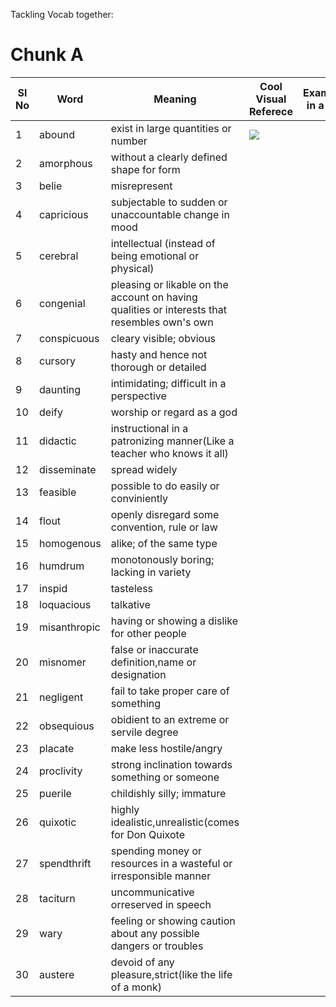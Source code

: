Tackling Vocab together:

# Chunk A

|Sl No| Word | Meaning | Cool Visual Referece |Example(Usage in a sentence)|
|-----|------|-------------------------------------------|---------|----------------------|
|1|abound|exist in large quantities or number|![](https://media.giphy.com/media/LRzK37z3km2v6/giphy.gif)||
|2|amorphous|without a clearly defined shape for form|||
|3|belie|misrepresent|||
|4|capricious|subjectable to sudden or unaccountable change in mood |||
|5|cerebral|intellectual (instead of being emotional or physical)|||
|6|congenial| pleasing or likable on the account on having qualities or interests that resembles own's own|||
|7|conspicuous|cleary visible; obvious|||
|8|cursory|hasty and hence not thorough or detailed|||
|9|daunting|intimidating; difficult in a perspective|||
|10|deify|worship or regard as a god|||
|11|didactic|instructional in a patronizing manner(Like a teacher who knows it all)||
|12|disseminate|spread widely||
|13|feasible|possible to do easily or conviniently||
|14|flout|openly disregard some convention, rule or law||
|15|homogenous|alike; of the same type||
|16|humdrum|monotonously boring; lacking in variety||
|17|inspid|tasteless||
|18|loquacious|talkative||
|19|misanthropic|having or showing a dislike for other people||
|20|misnomer|false or inaccurate definition,name or designation||
|21|negligent|fail to take proper care of something||
|22|obsequious|obidient to an extreme or servile degree||
|23|placate|make less hostile/angry||
|24|proclivity|strong inclination towards something or someone||
|25|puerile|childishly silly; immature||
|26|quixotic|highly idealistic,unrealistic(comes for Don Quixote||
|27|spendthrift|spending money or resources in a wasteful or irresponsible manner||
|28|taciturn|uncommunicative orreserved in speech||
|29|wary|feeling or showing caution about any possible dangers or troubles||
|30|austere|devoid of any pleasure,strict(like the life of a monk)||
